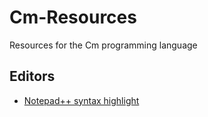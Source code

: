 # Cm-Resources

Resources for the Cm programming language

## Editors

+ [Notepad++ syntax highlight](https://github.com/ice1000/NppExtension)
